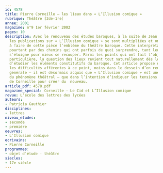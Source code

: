 ```yaml
---
id: 4578
title: Pierre Corneille – les lieux dans « L’Illusion comique »
rubrique: Théâtre [2de-1re]
annee: 2001
magazine: n°9 1er février 2002
pages: 10
description: Avec le renouveau des études baroques, à la suite de Jean Rousset notamment,
  les publications sur « L’Illusion comique » se sont multipliées et ont concouru
  à faire de cette pièce l’emblème du théâtre baroque. Cette interprétation passe
  pourtant par des chemins qui ont parfois de quoi surprendre, tant leur direction
  s’éloigne pour mieux se recouper. Parmi les points qui ont fait l’objet d’une attention
  particulière, la question des lieux revient tout naturellement dès lors qu’il s’agit
  d’étudier les éléments constitutifs du baroque. Cet article propose donc de souligner
  les difficultés afférentes à ce point, moins dans le dessein d’en renouveler l’interprétation
  générale – il est désormais acquis que « L’Illusion comique » est une métaphore
  du phénomène théâtral – que dans l’intention d’indiquer les tensions marquant l’effort
  de Corneille pour créer du  nouveau. 
article_pdf: 4578.pdf
magazine_special: Corneille – Le Cid et L’Illusion comique
revue: L’école des lettres des lycées
auteurs:
- Patricia Gauthier
disciplines:
- lettres
niveau_etudes:
- seconde
- première
oeuvres:
- L’Illusion comique
ecrivains:
- Pierre Corneille
programmes:
- objet d’étude - théâtre
siecles:
- 17e siècle
---
```

